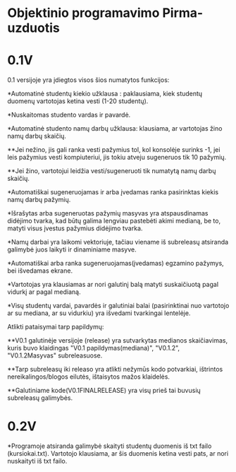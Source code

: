 # Objektinio programavimo Pirma-uzduotis

# 0.1V

0.1 versijoje yra įdiegtos visos šios numatytos funkcijos:

*Automatinė studentų kiekio užklausa : paklausiama, kiek studentų duomenų vartotojas ketina vesti (1-20 studentų).

*Nuskaitomas studento vardas ir pavardė.

*Automatinė studento namų darbų užklausa: klausiama, ar vartotojas žino namų darbų skaičių.

**Jei nežino, jis gali ranka vesti pažymius tol, kol konsolėje surinks -1, jei leis pažymius vesti kompiuteriui, jis tokiu atveju sugeneruos tik 10 pažymių.

**Jei žino, vartotojui leidžia vesti/sugeneruoti tik numatytą namų darbų skaičių.

*Automatiškai sugeneruojamas ir arba įvedamas ranka pasirinktas kiekis namų darbų pažymių.

*Išrašytas arba sugeneruotas pažymių masyvas yra atspausdinamas didėjimo tvarka, kad būtų galima lengviau pastebėti akimi medianą, be to, matyti visus įvestus pažymius didėjimo tvarka.

*Namų darbai yra laikomi vektoriuje, tačiau viename iš subreleasų atsiranda galimybė juos laikyti ir dinaminiame masyve.

*Automatiškai  arba ranka sugeneruojamas(įvedamas) egzamino pažymys, bei išvedamas ekrane.

*Vartotojas yra klausiamas ar nori galutinį balą matyti suskaičiuotą pagal vidurkį ar pagal medianą.

*Visų studentų vardai, pavardės ir galutiniai balai (pasirinktinai nuo vartotojo ar su mediana, ar su vidurkiu) yra išvedami tvarkingai lentelėje.

Atlikti pataisymai tarp papildymų:

**V0.1 galutinėje versijoje (release) yra sutvarkytas medianos skaičiavimas, kuris buvo klaidingas "V0.1 papildymas(mediana)", "V0.1.2", "V0.1.2Masyvas" subreleasuose.

**Tarp subreleasų iki releaso yra atlikti nežymūs kodo potvarkiai, ištrintos nereikalingos/blogos eilutės, ištaisytos mažos klaidelės.

**Galutiniame kode(V0.1FINALRELEASE) yra visų prieš tai buvusių subreleasų galimybės.

# 0.2V

*Programoje atsiranda galimybė skaityti studentų duomenis iš txt failo (kursiokai.txt). Vartotojo klausiama, ar šis duomenis ketina vesti pats, ar nori nuskaityti iš txt failo.
